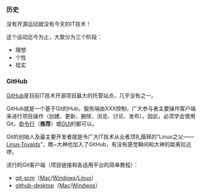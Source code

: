### 历史 ###
没有开源运动就没有今天的IT技术！

这个运动迄今为止，大致分为三个阶段：

- 理想
- 个性
- 现实

### GitHub ###
[GitHub](https://github.com/ "github")是目前IT技术开源项目最大的托管站点，几乎没有之一。

GitHub就是一个基于Git的Hub，服务端由XXX控制，广大参与者主要操作客户端来进行项目操作（创建、更新、删除、浏览、讨论、发布）。因此，必须学会使用Git，[命令行](http://git.oschina.net/progit/ "progit")（**推荐**）或[GUI](https://my.oschina.net/amstrong/blog/159114 "guigit")的都可以。

Git的创始人及最主要开发者就是令广大IT技术从业者顶礼膜拜的“Linux之父——[Linus·Tovalds](https://github.com/torvalds "linus")”，瞧~大神也加入了GitHub，有没有感觉瞬间和大神的距离拉近啰。

流行的Git客户端（项目链接和各适用平台的简单教程）：

- [git-scm](https://git-scm.com/downloads "GitSCM")（[Mac](http://jingyan.baidu.com/article/7908e85c953138af481ad218.html "Git")/[Windows](http://jingyan.baidu.com/article/f7ff0bfc7181492e27bb1360.html "MSYSGit")/[Linux](http://jingyan.baidu.com/article/2fb0ba4091a21c00f2ec5fbf.html "Git")）
- [github-desktop](https://desktop.github.com/ "GitHubDesktop")（[Mac](http://jingyan.baidu.com/article/0aa22375439cf688cc0d64fc.html "GitHubDesktopMacManual")/[Windwos](http://jingyan.baidu.com/article/3065b3b681c6b1becff8a42d.html "GitHubDesktopWindowsManual")）